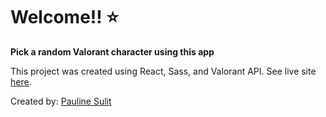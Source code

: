 # Welcome!! ⭐️
**Pick a random Valorant character using this app**

This project was created using React, Sass, and Valorant API.
See live site [here](https://valorant-randomizer.netlify.app/).

Created by: [Pauline Sulit](https://paulinesulit.com/)